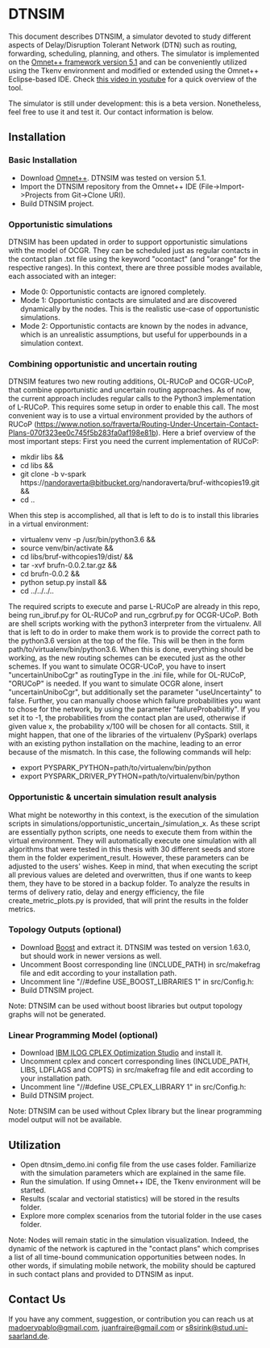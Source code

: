 # DTNSIM #

This document describes DTNSIM, a simulator devoted to study different aspects of Delay/Disruption Tolerant Network (DTN) such as routing, forwarding, scheduling, planning, and others. The simulator is implemented on the [Omnet++ framework version 5.1](https://omnetpp.org/) and can be conveniently utilized using the Tkenv environment and modified or extended using the Omnet++ Eclipse-based IDE. Check [this video in youtube](https://youtu.be/_5HhfNULjtk) for a quick overview of the tool.

The simulator is still under development: this is a beta version. Nonetheless, feel free to use it and test it. Our contact information is below. 

## Installation ##

### Basic Installation ###

* Download [Omnet++](https://omnetpp.org/omnetpp). DTNSIM was tested on version 5.1.
* Import the DTNSIM repository from the Omnet++ IDE (File->Import->Projects from Git->Clone URI).
* Build DTNSIM project.

### Opportunistic simulations ###

DTNSIM has been updated in order to support opportunistic simulations with the model of OCGR. They can be scheduled just as regular contacts in the contact plan .txt file using the keyword "ocontact" (and "orange" for the respective ranges). In this context, there are three possible modes available, each associated with an integer:

* Mode 0: Opportunistic contacts are ignored completely. 
* Mode 1: Opportunistic contacts are simulated and are discovered dynamically by the nodes. This is the realistic use-case of opportunistic simulations.
* Mode 2: Opportunistic contacts are known by the nodes in advance, which is an unrealistic assumptions, but useful for upperbounds in a simulation context.

### Combining opportunistic and uncertain routing ###

DTNSIM features two new routing additions, OL-RUCoP and OCGR-UCoP, that combine opportunistic and uncertain routing approaches. As of now, the current approach includes regular calls to the Python3 implementation of L-RUCoP. This requires some setup in order to enable this call. The most convenient way is to use a virtual environment provided by the authors of RUCoP (https://www.notion.so/fraverta/Routing-Under-Uncertain-Contact-Plans-070f323ee0c745f5b283fa0af198e81b). 
Here a brief overview of the most important steps:
First you need the current implementation of RUCoP:

* mkdir libs &&
* cd libs &&
* git clone -b v-spark https://nandoraverta@bitbucket.org/nandoraverta/bruf-withcopies19.git &&
* cd ..

When this step is accomplished, all that is left to do is to install this libraries in a virtual environment:

* virtualenv venv -p /usr/bin/python3.6 &&
* source venv/bin/activate &&
* cd libs/bruf-withcopies19/dist/ &&
* tar -xvf brufn-0.0.2.tar.gz &&
* cd brufn-0.0.2 &&
* python setup.py install &&
* cd ../../../..

The required scripts to execute and parse L-RUCoP are already in this repo, being run_ibruf.py for OL-RUCoP and run_cgrbruf.py for OCGR-UCoP. Both are shell scripts working with the python3 interpreter from the virtualenv. All that is left to do in order to make them work is to provide the correct path to the python3.6 version at the top of the file. This will be then in the form path/to/virtualenv/bin/python3.6. 
When this is done, everything should be working, as the new routing schemes can be executed just as the other schemes. If you want to simulate OCGR-UCoP, you have to insert "uncertainUniboCgr" as routingType in the .ini file, while for OL-RUCoP, "ORUCoP" is needed. If you want to simulate OCGR alone, insert "uncertainUniboCgr", but additionally set the parameter "useUncertainty" to false. Further, you can manually choose which failure probabilities you want to chose for the network, by using the parameter "failureProbabilitiy". If you set it to -1, the probabilities from the contact plan are used, otherwise if given value x, the probability x/100 will be chosen for all contacts.
Still, it might happen, that one of the libraries of the virtualenv (PySpark) overlaps with an existing python installation on the machine, leading to an error because of the mismatch. In this case, the following commands will help:

* export PYSPARK_PYTHON=path/to/virtualenv/bin/python
* export PYSPARK_DRIVER_PYTHON=path/to/virtualenv/bin/python

### Opportunistic & uncertain simulation result analysis ###
What might be noteworthy in this context, is the execution of the simulation scripts in simulations/opportunistic_uncertain_/simulation_x. As these script are essentially python scripts, one needs to execute them from within the virtual environment. They will automatically execute one simulation with all algorithms that were tested in this thesis with 30 different seeds and store them in the folder experiment_result. However, these parameters can be adjusted to the users' wishes. Keep in mind, that when executing the script all previous values are deleted and overwritten, thus if one wants to keep them, they have to be stored in a backup folder. To analyze the results in terms of delivery ratio, delay and energy efficiency, the file create_metric_plots.py is provided, that will print the results in the folder metrics.

### Topology Outputs (optional) ###

* Download [Boost](http://www.boost.org/users/download) and extract it. DTNSIM was tested on version 1.63.0, but should work in newer versions as well.
* Uncomment Boost corresponding line (INCLUDE_PATH) in src/makefrag file and edit according to your installation path.
* Uncomment line "//#define USE_BOOST_LIBRARIES 1" in src/Config.h: 
* Build DTNSIM project.

Note: DTNSIM can be used without boost libraries but output topology graphs will not be generated.

### Linear Programming Model (optional) ###

* Download [IBM ILOG CPLEX Optimization Studio](https://www.ibm.com/developerworks/downloads/ws/ilogcplex/) and install it.
* Uncomment cplex and concert corresponding lines (INCLUDE_PATH, LIBS, LDFLAGS and COPTS) in src/makefrag file and edit according to your installation path.
* Uncomment line "//#define USE_CPLEX_LIBRARY 1" in src/Config.h: 
* Build DTNSIM project.

Note: DTNSIM can be used without Cplex library but the linear programming model output will not be available.

## Utilization ##

* Open dtnsim_demo.ini config file from the use cases folder. Familiarize with the simulation parameters which are explained in the same file.
* Run the simulation. If using Omnet++ IDE, the Tkenv environment will be started. 
* Results (scalar and vectorial statistics) will be stored in the results folder.
* Explore more complex scenarios from the tutorial folder in the use cases folder.

Note: Nodes will remain static in the simulation visualization. Indeed, the dynamic of the network is captured in the "contact plans" which comprises a list of all time-bound communication opportunities between nodes. In other words, if simulating mobile network, the mobility should be captured in such contact plans and provided to DTNSIM as input.

## Contact Us ##

If you have any comment, suggestion, or contribution you can reach us at madoerypablo@gmail.com, juanfraire@gmail.com or s8sirink@stud.uni-saarland.de.
